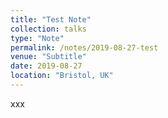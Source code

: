 ```yaml
---
title: "Test Note"
collection: talks
type: "Note"
permalink: /notes/2019-08-27-test
venue: "Subtitle"
date: 2019-08-27
location: "Bristol, UK"
---
```


xxx
